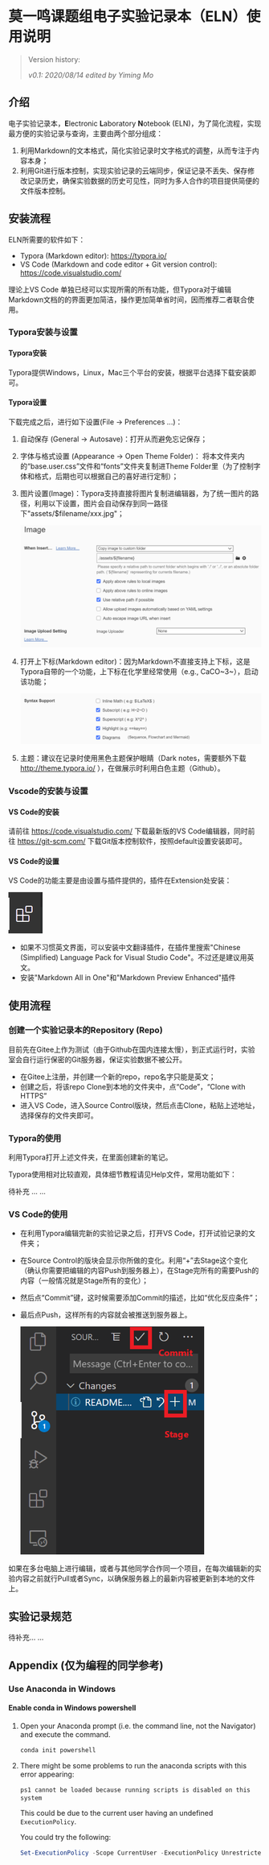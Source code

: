 # 莫一鸣课题组电子实验记录本（ELN）使用说明

> Version history:
>
> *v0.1: 2020/08/14 edited by Yiming Mo*

## 介绍

电子实验记录本，**E**lectronic **L**aboratory **N**otebook (ELN)，为了简化流程，实现最方便的实验记录与查询，主要由两个部分组成：

1. 利用Markdown的文本格式，简化实验记录时文字格式的调整，从而专注于内容本身；
2. 利用Git进行版本控制，实现实验记录的云端同步，保证记录不丢失、保存修改记录历史，确保实验数据的历史可见性，同时为多人合作的项目提供简便的文件版本控制。

## 安装流程

ELN所需要的软件如下：

- Typora (Markdown editor): https://typora.io/
- VS Code (Markdown and code editor + Git version control): https://code.visualstudio.com/

理论上VS Code 单独已经可以实现所需的所有功能，但Typora对于编辑Markdown文档的的界面更加简洁，操作更加简单省时间，因而推荐二者联合使用。

### Typora安装与设置

#### Typora安装

Typora提供Windows，Linux，Mac三个平台的安装，根据平台选择下载安装即可。

#### Typora设置

下载完成之后，进行如下设置(File &rarr; Preferences ...)：

1. 自动保存 (General &rarr; Autosave)：打开从而避免忘记保存；

2. 字体与格式设置 (Appearance &rarr; Open Theme Folder)： 将本文件夹内的“base.user.css”文件和“fonts”文件夹复制进Theme Folder里（为了控制字体和格式，后期也可以根据自己的喜好进行定制）；

3. 图片设置(Image)：Typora支持直接将图片复制进编辑器，为了统一图片的路径，利用以下设置，图片会自动保存到同一路径下"assets/$filename/xxx.jpg"；

   <img src="assets/readme/image-20200808132455831.png" alt="image-20200808132455831" style="zoom:60%;" />

4. 打开上下标(Markdown editor)：因为Markdown不直接支持上下标，这是Typora自带的一个功能，上下标在化学里经常使用（e.g., CaCO~3~），启动该功能；

   <img src="assets/readme/image-20200808132932111.png" alt="image-20200808132932111" style="zoom:60%;" />

5. 主题：建议在记录时使用黑色主题保护眼睛（Dark notes，需要额外下载 http://theme.typora.io/ ），在做展示时利用白色主题（Github）。



### Vscode的安装与设置

#### VS Code的安装

请前往 https://code.visualstudio.com/ 下载最新版的VS Code编辑器，同时前往 https://git-scm.com/ 下载Git版本控制软件，按照default设置安装即可。

#### VS Code的设置

VS Code的功能主要是由设置与插件提供的，插件在Extension处安装：

<img src="assets/readme/image-20200814090448486.png" alt="image-20200814090448486" style="zoom:67%;" />

- 如果不习惯英文界面，可以安装中文翻译插件，在插件里搜索"Chinese (Simplified) Language Pack for Visual Studio Code"。不过还是建议用英文。
- 安装"Markdown All in One"和"Markdown Preview Enhanced"插件

## 使用流程

### 创建一个实验记录本的Repository (Repo)

目前先在Gitee上作为测试（由于Github在国内连接太慢），到正式运行时，实验室会自行运行保密的Git服务器，保证实验数据不被公开。

- 在Gitee上注册，并创建一个新的repo，repo名字只能是英文；
- 创建之后，将该repo Clone到本地的文件夹中，点“Code”，“Clone with HTTPS”
- 进入VS Code，进入Source Control版块，然后点击Clone，粘贴上述地址，选择保存的文件夹即可。

### Typora的使用

利用Typora打开上述文件夹，在里面创建新的笔记。

Typora使用相对比较直观，具体细节教程请见Help文件，常用功能如下：

待补充 ... ...

### VS Code的使用

- 在利用Typora编辑完新的实验记录之后，打开VS Code，打开试验记录的文件夹；
- 在Source Control的版块会显示你所做的变化。利用“+”去Stage这个变化（确认你需要把编辑的内容Push到服务器上），在Stage完所有的需要Push的内容（一般情况就是Stage所有的变化）；
- 然后点“Commit”键，这时候需要添加Commit的描述，比如“优化反应条件”；

- 最后点Push，这样所有的内容就会被推送到服务器上。

  <img src="assets/readme/tempsnip.png" alt="tempsnip" style="zoom:75%;" />

如果在多台电脑上进行编辑，或者与其他同学合作同一个项目，在每次编辑新的实验内容之前就行Pull或者Sync，以确保服务器上的最新内容被更新到本地的文件上。

## 实验记录规范

待补充... ...

## Appendix (仅为编程的同学参考)

### Use Anaconda in Windows

#### Enable conda in Windows powershell

1. Open your Anaconda prompt (i.e. the command line, not the Navigator) and execute the command.

   ```powershell
   conda init powershell
   ```

2. There might be some problems to run the anaconda scripts with this error appearing: 

   ```
   ps1 cannot be loaded because running scripts is disabled on this system
   ```

   This could be due to the current user having an undefined `ExecutionPolicy`.

   You could try the following:

    ```powershell
    Set-ExecutionPolicy -Scope CurrentUser -ExecutionPolicy Unrestricted
    ```